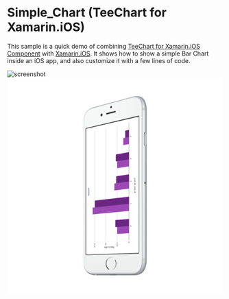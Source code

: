 Simple_Chart (TeeChart for Xamarin.iOS)
=========

This sample is a quick demo of combining [TeeChart for Xamarin.iOS Component](https://www.steema.com/product/net_ios) with [Xamarin.iOS](https://www.xamarin.com/platform). 
It shows how to show a simple Bar Chart inside an iOS app, and also customize it with a few lines of code.

![screenshot](https://github.com/PepJorge/TeeChart-for-Xamarin.iOS/blob/master/Simple_Chart/Screenshots/Simple_Chart-iOS-1.png"iOS")
![screenshot](https://github.com/PepJorge/TeeChart-for-Xamarin.iOS/blob/master/Simple_Chart/Screenshots/Simple_Chart-iOS-2.png "iOS")

